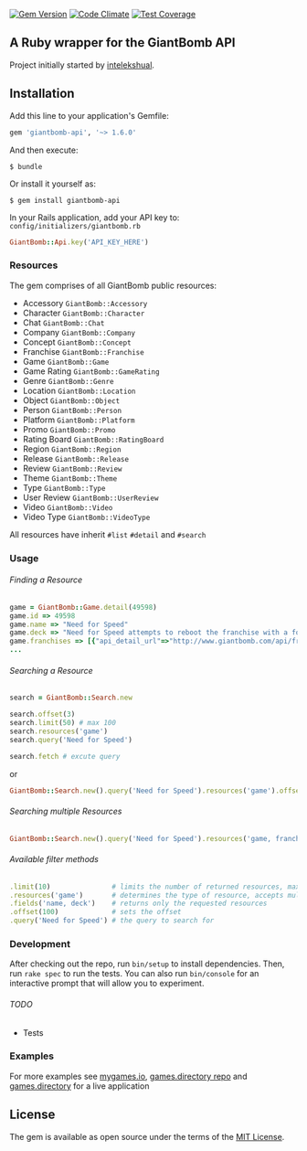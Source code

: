 [![Gem Version](https://badge.fury.io/rb/giantbomb-api.svg)](https://badge.fury.io/rb/giantbomb-api)
[![Code Climate](https://codeclimate.com/github/pacMakaveli/giantbomb/badges/gpa.svg)](https://codeclimate.com/github/pacMakaveli/giantbomb)
[![Test Coverage](https://codeclimate.com/github/pacMakaveli/giantbomb/badges/coverage.svg)](https://codeclimate.com/github/pacMakaveli/giantbomb/coverage)

## A Ruby wrapper for the GiantBomb API

Project initially started by [intelekshual](https://github.com/intelekshual/giantbomb).

## Installation

Add this line to your application's Gemfile:

```ruby
gem 'giantbomb-api', '~> 1.6.0'
```

And then execute:

    $ bundle

Or install it yourself as:

    $ gem install giantbomb-api

In your Rails application, add your API key to:
`config/initializers/giantbomb.rb`

``` ruby
GiantBomb::Api.key('API_KEY_HERE')
```

### Resources

The gem comprises of all GiantBomb public resources:
* Accessory `GiantBomb::Accessory`
* Character `GiantBomb::Character`
* Chat `GiantBomb::Chat`
* Company `GiantBomb::Company`
* Concept `GiantBomb::Concept`
* Franchise `GiantBomb::Franchise`
* Game `GiantBomb::Game`
* Game Rating `GiantBomb::GameRating`
* Genre `GiantBomb::Genre`
* Location `GiantBomb::Location`
* Object `GiantBomb::Object`
* Person `GiantBomb::Person`
* Platform `GiantBomb::Platform`
* Promo `GiantBomb::Promo`
* Rating Board `GiantBomb::RatingBoard`
* Region `GiantBomb::Region`
* Release `GiantBomb::Release`
* Review `GiantBomb::Review`
* Theme `GiantBomb::Theme`
* Type `GiantBomb::Type`
* User Review `GiantBomb::UserReview`
* Video `GiantBomb::Video`
* Video Type `GiantBomb::VideoType`

All resources have inherit `#list` `#detail` and `#search`

### Usage

###### Finding a Resource

``` ruby
game = GiantBomb::Game.detail(49598)
game.id => 49598
game.name => "Need for Speed"
game.deck => "Need for Speed attempts to reboot the franchise with a focus on nighttime street races, multiplayer action, police chases, and new ways for players to configure and tune their cars."
game.franchises => [{"api_detail_url"=>"http://www.giantbomb.com/api/franchise/3025-483/", "id"=>483, "name"=>"Need for Speed", "site_detail_url"=>"http://www.giantbomb.com/need-for-speed/3025-483/"}]
...
```
###### Searching a Resource

``` ruby
search = GiantBomb::Search.new

search.offset(3)
search.limit(50) # max 100
search.resources('game')
search.query('Need for Speed')

search.fetch # excute query
```
or
``` ruby
GiantBomb::Search.new().query('Need for Speed').resources('game').offset(3).fetch
```

###### Searching multiple Resources

``` ruby
GiantBomb::Search.new().query('Need for Speed').resources('game, franchise').offset(3).fetch
```

###### Available filter methods

``` ruby
.limit(10)               # limits the number of returned resources, max 100
.resources('game')       # determines the type of resource, accepts multiple resources (eg: 'game, franchise, video')
.fields('name, deck')    # returns only the requested resources
.offset(100)             # sets the offset
.query('Need for Speed') # the query to search for
```

### Development

After checking out the repo, run `bin/setup` to install dependencies. Then, run
`rake spec` to run the tests. You can also run `bin/console` for an interactive
prompt that will allow you to experiment.

###### TODO

* Tests

### Examples

For more examples see [mygames.io](https://github.com/pacMakaveli/mygames.io),
[games.directory repo](https://github.com/studio51/games.directory) and [games.directory](games.directory) for a live application

## License

The gem is available as open source under the terms of the [MIT License](http://opensource.org/licenses/MIT).
